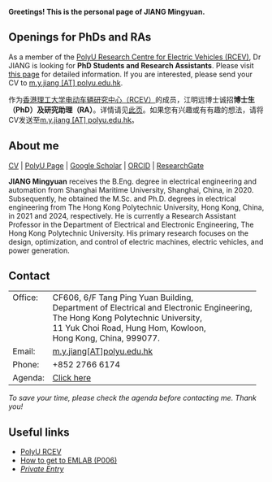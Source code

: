 **Greetings! This is the personal page of JIANG Mingyuan.**

## Openings for PhDs and RAs
As a member of the [PolyU Research Centre for Electric Vehicles (RCEV)](https://www.polyu.edu.hk/rcev/), Dr JIANG is looking for **PhD Students and Research Assistants**. Please visit [this page](https://jiangmy97.github.io/opening) for detailed information. If you are interested, please send your CV to [m.y.jiang [AT] polyu.edu.hk](mailto:m.y.jiang@polyu.edu.hk). 

作为[香港理工大学电动车辆研究中心（RCEV）](https://www.polyu.edu.hk/rcev/)的成员，江明远博士诚招**博士生（PhD）及研究助理（RA）**。详情请见[此页](https://jiangmy97.github.io/opening_ch)。如果您有兴趣或有有趣的想法，请将CV发送至[m.y.jiang [AT] polyu.edu.hk](mailto:m.y.jiang@polyu.edu.hk)。


## About me
[CV](https://jiangmy97.github.io/docs/CV_JMY_240531_v2.pdf) |
[PolyU Page](https://www.polyu.edu.hk/eee/people/academic-staff-and-teaching-staff/dr-jian-mingyuan/) |
[Google Scholar](https://scholar.google.com.hk/citations?hl=en&user=o6vNp3AAAAAJ) |
[ORCID](https://orcid.org/0000-0001-7805-9772) |
[ResearchGate](https://www.researchgate.net/profile/Mingyuan-Jiang-3) 


**JIANG Mingyuan** receives the B.Eng. degree in electrical engineering and automation from Shanghai Maritime University, Shanghai, China, in 2020. Subsequently, he obtained the M.Sc. and Ph.D. degrees in electrical engineering from The Hong Kong Polytechnic University, Hong Kong, China, in 2021 and 2024, respectively. He is currently a Research Assistant Professor in the Department of Electrical and Electronic Engineering, The Hong Kong Polytechnic University. His primary research focuses on the design, optimization, and control of electric machines, electric vehicles, and power generation.

## Contact

<table style="font-size: 16px; width: 100%; border: none;">
  <colgroup>
    <col style="width: 6px; border: none;">
    <col>
  </colgroup>
    
  <tr valign="top" style="border: none;">
    <td style="border: none;"> Office: <br> &nbsp; <br> &nbsp; <br> &nbsp; </td>
    <td style="border: none;"> CF606, 6/F Tang Ping Yuan Building,<br>Department of Electrical and Electronic Engineering,<br>The Hong Kong Polytechnic University,<br>11 Yuk Choi Road, Hung Hom, Kowloon,<br>Hong Kong, China, 999077.</td>
  </tr>
  <tr valign="top" style=" border: none;">
    <td style="border: none;"> Email: </td>
    <td style="border: none;"> <a href="mailto:m.y.jiang@polyu.edu.hk">m.y.jiang[AT]polyu.edu.hk </a></td>
  </tr>
  
  <tr valign="top" style=" border: none;">
    <td style="border: none;"> Phone: </td>
    <td style="border: none;"> +852 2766 6174 </td>
  </tr>
  
  <tr valign="top" style=" border: none;">
    <td style="border: none;"> Agenda: </td>
    <td style="border: none;"> <a href="https://jiangmy97.github.io/Calender">Click here</a> </td>
  </tr>
  
</table>

*To save your time, please check the agenda before contacting me. Thank you!*

## Useful links

- [PolyU RCEV](https://www.polyu.edu.hk/rcev/)
- [How to get to EMLAB (P006)](https://sites.google.com/view/jiangmy/home/how-to-get-to-p006)
- *[Private Entry](https://github.com/jiangmy97/PrivateItems)*



